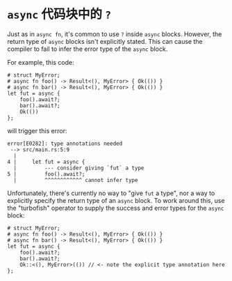 # `async` 代码块中的 `?`

Just as in `async fn`, it's common to use `?` inside `async` blocks.
However, the return type of `async` blocks isn't explicitly stated.
This can cause the compiler to fail to infer the error type of the
`async` block.

For example, this code:

```rust,edition2018
# struct MyError;
# async fn foo() -> Result<(), MyError> { Ok(()) }
# async fn bar() -> Result<(), MyError> { Ok(()) }
let fut = async {
    foo().await?;
    bar().await?;
    Ok(())
};
```

will trigger this error:

```
error[E0282]: type annotations needed
 --> src/main.rs:5:9
  |
4 |     let fut = async {
  |         --- consider giving `fut` a type
5 |         foo().await?;
  |         ^^^^^^^^^^^^ cannot infer type
```

Unfortunately, there's currently no way to "give `fut` a type", nor a way
to explicitly specify the return type of an `async` block.
To work around this, use the "turbofish" operator to supply the success and
error types for the `async` block:

```rust,edition2018
# struct MyError;
# async fn foo() -> Result<(), MyError> { Ok(()) }
# async fn bar() -> Result<(), MyError> { Ok(()) }
let fut = async {
    foo().await?;
    bar().await?;
    Ok::<(), MyError>(()) // <- note the explicit type annotation here
};
```

